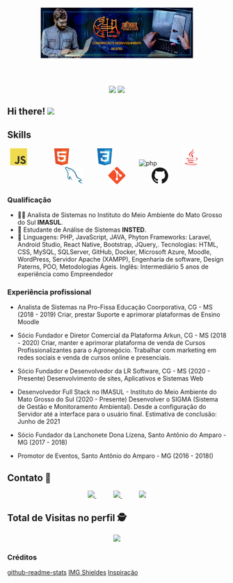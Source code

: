 <p align="center">
  <a href="#">
    <img align="center" width="350" src="logo.jpeg" />
  </a>
</p>
</br>
</br>
<p align="center">
  <img
    align="center"
    src="https://github-readme-stats.vercel.app/api/top-langs/?username=lucascardosoroscoe&layout=compact"
  />
  <img
    align="center"
    height="165"
    src="https://github-readme-stats.vercel.app/api?username=lucascardosoroscoe&count_private=true&show_icons=true&custom_title=Github%20Status&hide=issues"
  />
  
</p>

## Hi there! <img src="https://raw.githubusercontent.com/iampavangandhi/iampavangandhi/master/gifs/Hi.gif" width="30px"></h2>


## Skills
<p align="center">
    <img height="40" src="https://raw.githubusercontent.com/devicons/devicon/master/icons/javascript/javascript-original.svg">
    &nbsp;&nbsp;&nbsp;&nbsp;&nbsp;&nbsp;&nbsp;&nbsp;&nbsp;&nbsp;&nbsp;&nbsp;&nbsp;
    <img height="40" src="https://raw.githubusercontent.com/devicons/devicon/master/icons/html5/html5-original.svg">
    &nbsp;&nbsp;&nbsp;&nbsp;&nbsp;&nbsp;&nbsp;&nbsp;&nbsp;&nbsp;&nbsp;&nbsp;&nbsp;
    <img height="40" src="https://raw.githubusercontent.com/devicons/devicon/master/icons/css3/css3-original.svg">
    &nbsp;&nbsp;&nbsp;&nbsp;&nbsp;&nbsp;&nbsp;&nbsp;&nbsp;&nbsp;&nbsp;&nbsp;&nbsp;
    <img height="40" src="https://cdn.iconscout.com/icon/free/png-512/php-27-226042.png" alt="php" >
    &nbsp;&nbsp;&nbsp;&nbsp;&nbsp;&nbsp;&nbsp;&nbsp;&nbsp;&nbsp;&nbsp;&nbsp;&nbsp;
    <img height="40" src="https://raw.githubusercontent.com/devicons/devicon/master/icons/java/java-plain.svg">
    &nbsp;&nbsp;&nbsp;&nbsp;&nbsp;&nbsp;&nbsp;&nbsp;&nbsp;&nbsp;&nbsp;&nbsp;&nbsp;
    <img height="40" src="https://raw.githubusercontent.com/devicons/devicon/master/icons/mysql/mysql-original.svg">
     &nbsp;&nbsp;&nbsp;&nbsp;&nbsp;&nbsp;&nbsp;&nbsp;&nbsp;&nbsp;&nbsp;&nbsp;&nbsp;
    <img height="40" src="https://raw.githubusercontent.com/devicons/devicon/master/icons/git/git-original.svg">
    &nbsp;&nbsp;&nbsp;&nbsp;&nbsp;&nbsp;&nbsp;&nbsp;&nbsp;&nbsp;&nbsp;&nbsp;&nbsp;
    <img height="40" src="https://raw.githubusercontent.com/devicons/devicon/master/icons/github/github-original.svg">
    
   
</p>


### Qualificação

- 👨‍💻 Analista de Sistemas no Instituto do Meio Ambiente do Mato Grosso do Sul **IMASUL**.
- 🌱 Estudante de Análise de Sistemas **INSTED**.
- 💙 Linguagens: PHP, JavaScript, JAVA, Phyton
Frameworks: Laravel, Android Studio, React Native, Bootstrap, JQuery,.
Tecnologias: HTML, CSS, MySQL, SQLServer, GitHub, Docker, Microsoft Azure, Moodle,
WordPress, Servidor Apache (XAMPP), Engenharia de software, Design Paterns, POO,
Metodologias Ágeis.
Inglês: Intermediário
5 anos de experiência como Empreendedor

### Experiência profissional

- Analista de Sistemas na Pro-Fissa Educação Coorporativa, CG - MS (2018 - 2019)
Criar, prestar Suporte e aprimorar plataformas de Ensino Moodle

- Sócio Fundador e Diretor Comercial da Plataforma Arkun, CG - MS (2018 - 2020)
Criar, manter e aprimorar plataforma de venda de Cursos Profissionalizantes
para o Agronegócio. Trabalhar com marketing em redes sociais e venda de
cursos online e presenciais.

- Sócio Fundador e Desenvolvedor da LR Software, CG - MS (2020 - Presente)
Desenvolvimento de sites, Aplicativos e Sistemas Web

- Desenvolvedor Full Stack no IMASUL - Instituto do Meio Ambiente do Mato Grosso do Sul (2020 - Presente)
Desenvolver o SIGMA (Sistema de Gestão e Monitoramento Ambiental). Desde a
configuração do Servidor até a interface para o usuário final. Estimativa de
conclusão: Junho de 2021

- Sócio Fundador da Lanchonete Dona Lizena, Santo Antônio do Amparo - MG (2017 - 2018)
- Promotor de Eventos, Santo Antônio do Amparo - MG (2016 - 2018()



## Contato :iphone:

<p align="center">
    <a href="https://github.com/lucascardosoroscoe">
        <img  src="https://img.shields.io/badge/github-%23100000.svg?&style=for-the-badge&logo=github&logoColor=white&link=mailto:https://github.com/teteusAraujo">
    </a>
    &nbsp;&nbsp;&nbsp;&nbsp;&nbsp;&nbsp;&nbsp;&nbsp;&nbsp;
    <a href="mailto:lucascardosoroscoe@gmail.com">
        <img src="https://img.shields.io/badge/gmail-D14836?&style=for-the-badge&logo=gmail&logoColor=white&link=mailto:mateusaraujo996@gmail.com">
    </a>
    &nbsp;&nbsp;&nbsp;&nbsp;&nbsp;&nbsp;&nbsp;&nbsp;&nbsp;
    <a href="https://www.linkedin.com/in/lucas-roscoe/">
        <img src="https://img.shields.io/badge/linkedin-%230077B5.svg?&style=for-the-badge&logo=linkedin&logoColor=white&link=mailto:https://www.linkedin.com/in/mateusaraujobarros/">
    </a>
</p>

<p align="center"> 

 ## Total de Visitas no perfil :detective: <br>
 <p align="center"> 
   <img alingn="center" src="https://profile-counter.glitch.me/lucascardosoroscoe/count.svg" />
 </p>

</p>

<p align="center">

  ### Créditos
  <a href="https://github.com/anuraghazra/github-readme-stats">github-readme-stats</a>
  <a href="https://img.shields.io/">IMG Shieldes</a>
  <a href="https://github.com/teteusAraujo">Inspiração</a>
</p>